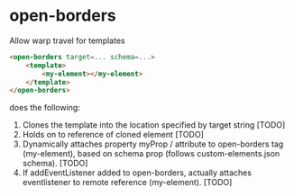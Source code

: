 # open-borders
Allow warp travel for templates


```html
<open-borders target=... schema=...>
    <template>
        <my-element></my-element>
    </template>
</open-borders>
```

does the following:

1.  Clones the template into the location specified by target string [TODO]
2.  Holds on to reference of cloned element [TODO]
3.  Dynamically attaches property myProp / attribute to open-borders tag (my-element), based on schema prop (follows custom-elements.json schema). [TODO]
4.  If addEventListener added to open-borders, actually attaches eventlistener to remote reference (my-element). [TODO]
